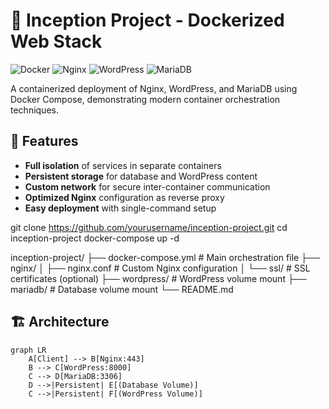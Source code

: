 # 🐋 Inception Project - Dockerized Web Stack

![Docker](https://img.shields.io/badge/docker-%230db7ed.svg?style=for-the-badge&logo=docker&logoColor=white)
![Nginx](https://img.shields.io/badge/nginx-%23009639.svg?style=for-the-badge&logo=nginx&logoColor=white)
![WordPress](https://img.shields.io/badge/WordPress-%23117AC9.svg?style=for-the-badge&logo=WordPress&logoColor=white)
![MariaDB](https://img.shields.io/badge/MariaDB-003545?style=for-the-badge&logo=mariadb&logoColor=white)

A containerized deployment of Nginx, WordPress, and MariaDB using Docker Compose, demonstrating modern container orchestration techniques.

## 🌟 Features

- **Full isolation** of services in separate containers
- **Persistent storage** for database and WordPress content
- **Custom network** for secure inter-container communication
- **Optimized Nginx** configuration as reverse proxy
- **Easy deployment** with single-command setup

git clone https://github.com/yourusername/inception-project.git
cd inception-project
docker-compose up -d

inception-project/
├── docker-compose.yml          # Main orchestration file
├── nginx/
│   ├── nginx.conf             # Custom Nginx configuration
│   └── ssl/                   # SSL certificates (optional)
├── wordpress/                 # WordPress volume mount
├── mariadb/                   # Database volume mount
└── README.md

## 🏗️ Architecture

```mermaid
graph LR
    A[Client] --> B[Nginx:443]
    B --> C[WordPress:8000]
    C --> D[MariaDB:3306]
    D -->|Persistent| E[(Database Volume)]
    C -->|Persistent| F[(WordPress Volume)]

